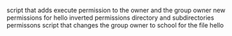 script that adds execute permission to the owner and the group owner
new permissions for hello
inverted permissions
directory and subdirectories permissons
script that changes the group owner to school for the file hello
